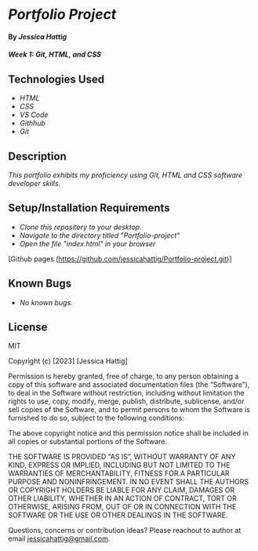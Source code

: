 # _Portfolio Project_

#### By _**Jessica Hattig**_

#### _Week 1: Git, HTML, and CSS_

## Technologies Used

* _HTML_
* _CSS_
* _VS Code_
* _Githhub_
* _Git_

## Description

_This portfolio exhibits my proficiency using Git, HTML and CSS software developer skills._

## Setup/Installation Requirements

* _Clone this repository to your desktop._
* _Navigate to the directory titled "Portfolio-project"_
* _Open the file "index.html" in your browser_

[Github pages (https://github.com/jessicahattig/Portfolio-project.git)]

## Known Bugs

* _No known bugs._


## License
MIT

Copyright (c) [2023] [Jessica Hattig]

Permission is hereby granted, free of charge, to any person obtaining a copy of this software and associated documentation files (the “Software”), to deal in the Software without restriction, including without limitation the rights to use, copy, modify, merge, publish, distribute, sublicense, and/or sell copies of the Software, and to permit persons to whom the Software is furnished to do so, subject to the following conditions:

The above copyright notice and this permission notice shall be included in all copies or substantial portions of the Software.

THE SOFTWARE IS PROVIDED “AS IS”, WITHOUT WARRANTY OF ANY KIND, EXPRESS OR IMPLIED, INCLUDING BUT NOT LIMITED TO THE WARRANTIES OF MERCHANTABILITY, FITNESS FOR A PARTICULAR PURPOSE AND NONINFRINGEMENT. IN NO EVENT SHALL THE AUTHORS OR COPYRIGHT HOLDERS BE LIABLE FOR ANY CLAIM, DAMAGES OR OTHER LIABILITY, WHETHER IN AN ACTION OF CONTRACT, TORT OR OTHERWISE, ARISING FROM, OUT OF OR IN CONNECTION WITH THE SOFTWARE OR THE USE OR OTHER DEALINGS IN THE SOFTWARE.

Questions, concerns or contribution ideas? Please reachout to author at email jessicahattig@gmail.com.